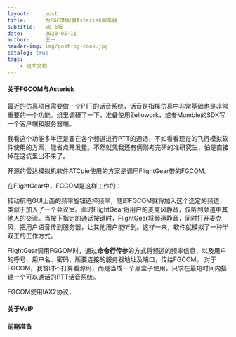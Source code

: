 ```yaml
---
layout:     post
title:      为FGCOM配置Asterisk服务器
subtitle:   v0.6版
date:       2020-05-11
author:     王一
header-img: img/post-bg-cook.jpg
catalog: true
tags:
    - 技术文档
---
```



#### 关于FGCOM与Asterisk


最近的仿真项目需要做一个PTT的话音系统，话音是指挥仿真中非常基础也是非常重要的一个功能。组里调研了一下，准备使用Zellowork，或者Mumble的SDK写一个客户端和服务器端。

我看这个功能多半还是要在各个频道进行PTT的通话，不如看看现在的飞行模拟软件使用的方案，能省点开发量。不然就凭我还有俩刚考完研的准研究生，怕是直接掉在这坑里出不来了。

开源的雷达模拟机软件ATCpie使用的方案是调用FlightGear带的FGCOM。

在FlightGear中，FGCOM是这样工作的：

转动航电GUI上面的频率旋钮选择频率，随即FGCOM就将加入这个选定的频道，类似于加入了一个会议室。此时FlightGear将用户的麦克风静音，仅听到频道中其他人的交流。当按下指定的通话按键时，FlightGear将频道静音，同时打开麦克风，把用户语音传到服务器，让其他用户能听到。这样一来，软件就模拟了一种半双工的工作方式。

FlightGear调用FGGOM时，通过**命令行传参**的方式将频道的频率信息，以及用户的呼号、用户名、密码，所要连接的服务器地址及端口，传给FGCOM。
对于FGCOM，我暂时不打算看源码，而是当成一个黑盒子使用，只求在最短时间内搭建一个可以通话的PTT话音系统。

FGCOM使用IAX2协议，

#### 关于VoIP



#### 前期准备


